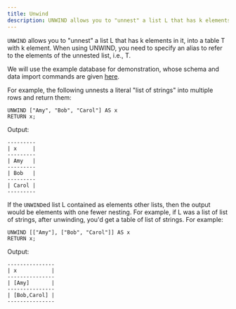 ```yaml
---
title: Unwind
description: UNWIND allows you to "unnest" a list L that has k elements in it, into a table T with k element. 
---
```


`UNWIND` allows you to "unnest" a list L that has k elements in it,
into a table T with k element.
When using UNWIND, you need to specify an alias to refer to the elements
of the unnested list, i.e., T.

We will use the example database for demonstration, whose schema and data import commands are given [here](../example-database).

For example, the following unnests a literal "list of strings" into multiple rows 
and return them:

```cypher
UNWIND ["Amy", "Bob", "Carol"] AS x
RETURN x;
```

Output:
```
---------
| x     |
---------
| Amy   |
---------
| Bob   |
---------
| Carol |
---------
```

If the `UNWIND`ed list L contained as elements other lists,
then the output would be elements with one fewer nesting. For example, if L was a list of 
list of strings, after unwinding, you'd get a table of list of strings. For example:

```cypher
UNWIND [["Amy"], ["Bob", "Carol"]] AS x
RETURN x;
```
Output:
```
---------------
| x           |
---------------
| [Amy]       |
---------------
| [Bob,Carol] |
---------------
```
